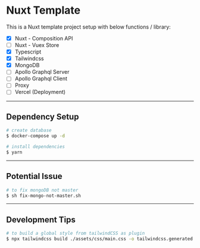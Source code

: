 # Nuxt Template
This is a Nuxt template project setup with below functions / library:
- [x] Nuxt - Composition API
- [ ] Nuxt - Vuex Store
- [x] Typescript
- [x] Tailwindcss
- [x] MongoDB
- [ ] Apollo Graphql Server
- [ ] Apollo Graphql Client
- [ ] Proxy
- [ ] Vercel (Deployment)

---
## Dependency Setup
```bash
# create database
$ docker-compose up -d

# install dependencies
$ yarn
```
---
## Potential Issue
```bash
# to fix mongoDB not master
$ sh fix-mongo-not-master.sh
```
---
## Development Tips
```bash
# to build a global style from tailwindCSS as plugin
$ npx tailwindcss build ./assets/css/main.css -o tailwindcss.generated.css
```
